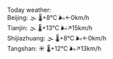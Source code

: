 Today weather:  
Beijing: 🌫  🌡️+8°C 🌬️←0km/h  
Tianjin: 🌫  🌡️+13°C 🌬️↗15km/h  
Shijiazhuang: 🌫  🌡️+8°C 🌬️←0km/h  
Tangshan: ☀️ 🌡️+12°C 🌬️↗13km/h  
